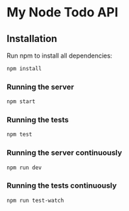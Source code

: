 # My Node Todo API

## Installation

Run npm to install all dependencies:

```sh
npm install
```

### Running the server

```sh
npm start
```

### Running the tests

```sh
npm test
```

### Running the server continuously

```sh
npm run dev
```

### Running the tests continuously

```sh
npm run test-watch
```

